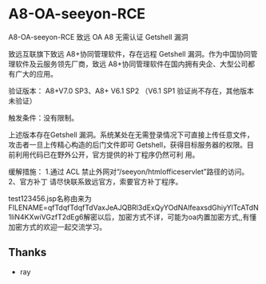 # A8-OA-seeyon-RCE
A8-OA-seeyon-RCE
致远 OA A8 无需认证 Getshell 漏洞

致远互联旗下致远 A8+协同管理软件，存在远程 Getshell 漏洞。作为中国协同管理软件及云服务领先厂商，致远 A8+协同管理软件在国内拥有央企、大型公司都有广大的应用。

验证版本： 
A8+V7.0 SP3、A8+ V6.1 SP2 
（V6.1 SP1 验证尚不存在，其他版本未验证） 

触发条件：没有限制。 

上述版本存在Getshell 漏洞。系统某处在无需登录情况下可直接上传任意文件，攻击者一旦上传精心构造的后门文件即可 Getshell，获得目标服务器的权限。目前利用代码已在野外公开，官方提供的补丁程序仍然可利
用。

缓解措施：
1.通过 ACL 禁止外网对“/seeyon/htmlofficeservlet”路径的访问。 
2、官方补丁 
请尽快联系致远官方，索要官方补丁程序。

test123456.jsp名称由来为FILENAME=qfTdqfTdqfTdVaxJeAJQBRl3dExQyYOdNAlfeaxsdGhiyYlTcATdN1liN4KXwiVGzfT2dEg6解密以后，加密方式不详，可能为oa内置加密方式,,有懂加密方式的欢迎一起交流学习。

Thanks
----
* ray
